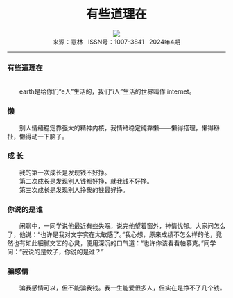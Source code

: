 # <center>有些道理在</center> 

<div align=center><img src="https://raw.githubusercontent.com/leaguecn/magazines/main/img_authors/%d7%f7%d5%df%a3%ba.jpg"></div> 

<center>来源：意林   ISSN号：1007-3841   2024年4期</center> 


* * *


### 有些道理在

  
<br>　　earth是给你们“e人”生活的，我们“i人”生活的世界叫作 internet。

### 懒

  
　　别人情绪稳定靠强大的精神内核，我情绪稳定纯靠懒——懒得搭理，懒得掰扯，懒得动一下脑子。

### 成 长

  
　　我的第一次成长是发现钱不好挣。  
　　第二次成长是发现别人钱都好挣，就我钱不好挣。  
　　第三次成长是发现别人挣我的钱最好挣。

### 你说的是谁

  
　　闲聊中，一同学说他最近有些失眠，说完他望着窗外，神情忧郁。大家问怎么了，他说：“也许是我对文字实在太敏感了。”我心想，原来成绩不怎么样的他，竟然也有如此細腻文艺的心灵，便用深沉的口气道：“也许你该看看帕慕克。”同学问：“我说的是蚊子，你说的是谁？”

### 骗感情

  
　　骗我感情可以，但不能骗我钱。我一生能爱很多人，但实在是挣不了几个钱。